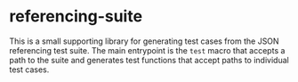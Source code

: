 # referencing-suite

This is a small supporting library for generating test cases from the JSON referencing test suite.
The main entrypoint is the `test` macro that accepts a path to the suite and generates test functions
that accept paths to individual test cases.

